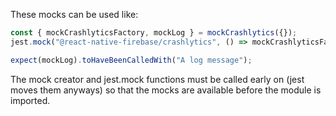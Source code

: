 These mocks can be used like:

```js
const { mockCrashlyticsFactory, mockLog } = mockCrashlytics({});
jest.mock("@react-native-firebase/crashlytics", () => mockCrashlyticsFactory);

expect(mockLog).toHaveBeenCalledWith("A log message");
```

The mock creator and jest.mock functions must be called early on (jest moves
them anyways) so that the mocks are available before the module is imported.
